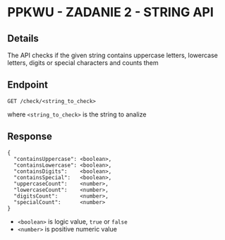# PPKWU - ZADANIE 2 - STRING API

## Details

The API checks if the given string contains uppercase letters, lowercase letters, digits or special characters and counts them

## Endpoint

`GET /check/<string_to_check>`

where `<string_to_check>` is the string to analize

## Response

```
{
  "containsUppercase": <boolean>,
  "containsLowercase": <boolean>,
  "containsDigits":    <boolean>,
  "containsSpecial":   <boolean>,
  "uppercaseCount":    <number>,
  "lowercaseCount":    <number>,
  "digitsCount":       <number>,
  "specialCount":      <number>
}
```

- `<boolean>` is logic value, `true` or `false`
- `<number>` is positive numeric value
